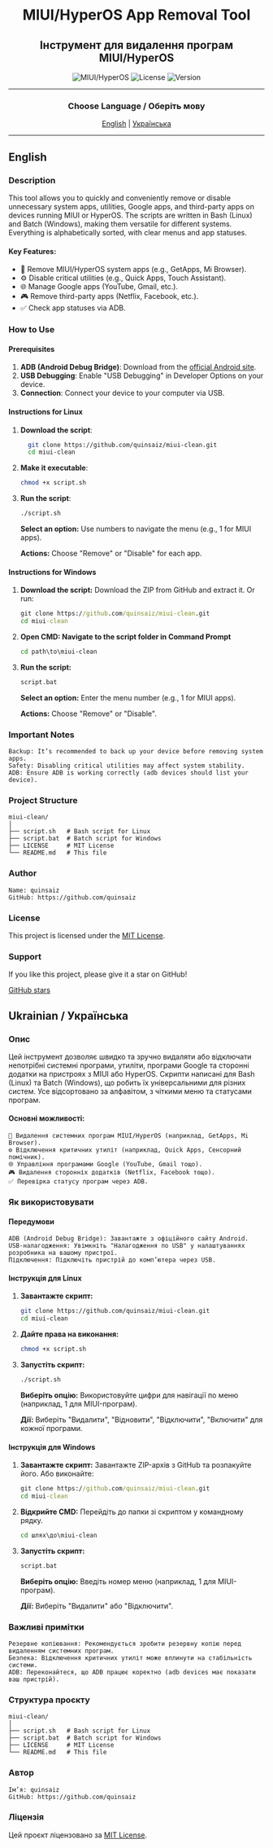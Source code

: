 <h1 align="center">MIUI/HyperOS App Removal Tool</h1>

<h2 align="center">Інструмент для видалення програм MIUI/HyperOS</h2>

<p align="center">
    <img src="https://img.shields.io/badge/MIUI-HyperOS-blue?style=for-the-badge&logo=android" alt="MIUI/HyperOS"/>
    <img src="https://img.shields.io/badge/License-MIT-green?style=for-the-badge" alt="License"/>
    <img src="https://img.shields.io/badge/Version-1.0-orange?style=for-the-badge" alt="Version"/>
</p>

---

<h3 align="center">Choose Language / Оберіть мову</h3>

<p align="center">
    <a href="#english">English</a> | <a href="#українська">Українська</a>
</p>

---

## English  

### Description  
This tool allows you to quickly and conveniently remove or disable unnecessary system apps, utilities, Google apps, and third-party apps on devices running MIUI or HyperOS. The scripts are written in Bash (Linux) and Batch (Windows), making them versatile for different systems. Everything is alphabetically sorted, with clear menus and app statuses.  

#### Key Features:  
- 📱 Remove MIUI/HyperOS system apps (e.g., GetApps, Mi Browser).  
- ⚙️ Disable critical utilities (e.g., Quick Apps, Touch Assistant).  
- 🌐 Manage Google apps (YouTube, Gmail, etc.).  
- 🎮 Remove third-party apps (Netflix, Facebook, etc.).  
- ✅ Check app statuses via ADB.  

### How to Use  

#### Prerequisites  
1. **ADB (Android Debug Bridge)**: Download from the [official Android site](https://developer.android.com/tools/releases/platform-tools).  
2. **USB Debugging**: Enable "USB Debugging" in Developer Options on your device.  
3. **Connection**: Connect your device to your computer via USB.  

#### Instructions for Linux  
1. **Download the script**:  
    ```bash  
      git clone https://github.com/quinsaiz/miui-clean.git  
      cd miui-clean
    ```
2. **Make it executable**:
    ```bash
    chmod +x script.sh  
    ```
3. **Run the script**:
    ```bash
    ./script.sh
    ```
    **Select an option:** Use numbers to navigate the menu (e.g., 1 for MIUI apps).

    **Actions:** Choose "Remove" or "Disable" for each app.

#### Instructions for Windows

1.  **Download the script:**
    Download the ZIP from GitHub and extract it.
    Or run:
    ```cmd
    git clone https://github.com/quinsaiz/miui-clean.git  
    cd miui-clean 
    ```

2.  **Open CMD: Navigate to the script folder in Command Prompt**
    ```cmd
    cd path\to\miui-clean
    ```  
3.  **Run the script:**
    ```cmd
    script.bat
    ```
    **Select an option:** Enter the menu number (e.g., 1 for MIUI apps).

    **Actions:** Choose "Remove" or "Disable".

### Important Notes

    Backup: It’s recommended to back up your device before removing system apps.
    Safety: Disabling critical utilities may affect system stability.
    ADB: Ensure ADB is working correctly (adb devices should list your device).

### Project Structure
```text
miui-clean/  
│  
├── script.sh   # Bash script for Linux  
├── script.bat  # Batch script for Windows
├── LICENSE     # MIT License  
└── README.md   # This file  
```
### Author

    Name: quinsaiz
    GitHub: https://github.com/quinsaiz

### License

This project is licensed under the [MIT License](https://github.com/quinsaiz/miui-clean?tab=MIT-1-ov-file).

### Support

If you like this project, please give it a star on GitHub!

[GitHub stars](https://img.shields.io/github/stars/quinsaiz/miui-clean?style=social)

## Ukrainian / Українська

### Опис

Цей інструмент дозволяє швидко та зручно видаляти або відключати непотрібні системні програми, утиліти, програми Google та сторонні додатки на пристроях з MIUI або HyperOS. Скрипти написані для Bash (Linux) та Batch (Windows), що робить їх універсальними для різних систем. Усе відсортовано за алфавітом, з чіткими меню та статусами програм.
#### Основні можливості:

    📱 Видалення системних програм MIUI/HyperOS (наприклад, GetApps, Mi Browser).
    ⚙️ Відключення критичних утиліт (наприклад, Quick Apps, Сенсорний помічник).
    🌐 Управління програмами Google (YouTube, Gmail тощо).
    🎮 Видалення сторонніх додатків (Netflix, Facebook тощо).
    ✅ Перевірка статусу програм через ADB.

### Як використовувати
#### Передумови

    ADB (Android Debug Bridge): Завантажте з офіційного сайту Android.
    USB-налагодження: Увімкніть "Налагодження по USB" у налаштуваннях розробника на вашому пристрої.
    Підключення: Підключіть пристрій до комп’ютера через USB.

#### Інструкція для Linux

1. **Завантажте скрипт:**
    ```bash
    git clone https://github.com/quinsaiz/miui-clean.git  
    cd miui-clean
    ```
2. **Дайте права на виконання:**
    ```bash
    chmod +x script.sh
    ```
3. **Запустіть скрипт:**
    ```bash
    ./script.sh  
    ```
    **Виберіть опцію:** Використовуйте цифри для навігації по меню (наприклад, 1 для MIUI-програм).

    **Дії:** Виберіть "Видалити", "Відновити", "Відключити", "Включити" для кожної програми.

#### Інструкція для Windows

1. **Завантажте скрипт:**
    Завантажте ZIP-архів з GitHub та розпакуйте його.
    Або виконайте:
    ```cmd
    git clone https://github.com/quinsaiz/miui-clean.git  
    cd miui-clean
    ```

2. **Відкрийте CMD:** 
    Перейдіть до папки зі скриптом у командному рядку.
    ```cmd
    cd шлях\до\miui-clean  
    ```
3. **Запустіть скрипт:**
    ```cmd
    script.bat 
    ```
    **Виберіть опцію:** Введіть номер меню (наприклад, 1 для MIUI-програм).

    **Дії:** Виберіть "Видалити" або "Відключити".

### Важливі примітки

    Резервне копіювання: Рекомендується зробити резервну копію перед видаленням системних програм.
    Безпека: Відключення критичних утиліт може вплинути на стабільність системи.
    ADB: Переконайтеся, що ADB працює коректно (adb devices має показати ваш пристрій).

### Структура проєкту
```text
miui-clean/  
│  
├── script.sh   # Bash script for Linux  
├── script.bat  # Batch script for Windows
├── LICENSE     # MIT License  
└── README.md   # This file  
```
### Автор

    Ім’я: quinsaiz
    GitHub: https://github.com/quinsaiz

### Ліцензія

Цей проєкт ліцензовано за [MIT License](https://github.com/quinsaiz/miui-clean?tab=MIT-1-ov-file).